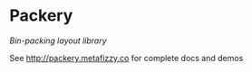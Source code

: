 # Packery

_Bin-packing layout library_

See http://packery.metafizzy.co for complete docs and demos